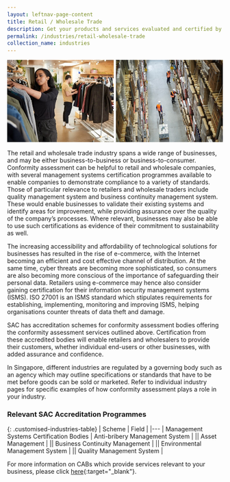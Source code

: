 ```yaml
---
layout: leftnav-page-content
title: Retail / Wholesale Trade
description: Get your products and services evaluated and certified by a Singapore Accreditation Council (SAC)-accredited Conformity Assessment Body (CAB).
permalink: /industries/retail-wholesale-trade
collection_name: industries
---
```


![Retail / Wholesale Trade](/images/industries/retail-and-wholesale-trade.jpg)

The retail and wholesale trade industry spans a wide range of businesses, and may be either business-to-business or business-to-consumer. Conformity assessment can be helpful to retail and wholesale companies, with several management systems certification programmes available to enable companies to demonstrate compliance to a variety of standards. Those of particular relevance to retailers and wholesale traders include quality management system and business continuity management system. These would enable businesses to validate their existing systems and identify areas for improvement, while providing assurance over the quality of the company’s processes. Where relevant, businesses may also be able to use such certifications as evidence of their commitment to sustainability as well.

The increasing accessibility and affordability of technological solutions for businesses has resulted in the rise of e-commerce, with the Internet becoming an efficient and cost effective channel of distribution. At the same time, cyber threats are becoming more sophisticated, so consumers are also becoming more conscious of the importance of safeguarding their personal data. Retailers using e-commerce may hence also consider gaining certification for their information security management systems (ISMS). ISO 27001 is an ISMS standard which stipulates requirements for establishing, implementing, monitoring and improving ISMS, helping organisations counter threats of data theft and damage.

SAC has accreditation schemes for conformity assessment bodies offering the conformity assessment services outlined above. Certification from these accredited bodies will enable retailers and wholesalers to provide their customers, whether individual end-users or other businesses, with added assurance and confidence.

In Singapore, different industries are regulated by a governing body such as an agency which may outline specifications or standards that have to be met before goods can be sold or marketed. Refer to individual industry pages for specific examples of how conformity assessment plays a role in your industry.

### Relevant SAC Accreditation Programmes

{: .customised-industries-table}
| Scheme | Field |
|---
| Management Systems Certification Bodies | Anti-bribery Management System |
|| Asset Management |
|| Business Continuity Management |
|| Environmental Management System |
|| Quality Management System |

For more information on CABs which provide services relevant to your business, please click [here](/services/accreditation-services){:target="_blank"}.

